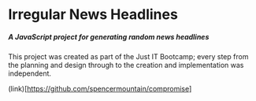# Irregular News Headlines

##### A JavaScript project for generating random news headlines

This project was created as part of the Just IT Bootcamp; every step from the planning and design through to the creation and implementation was independent.

(link)[https://github.com/spencermountain/compromise]

